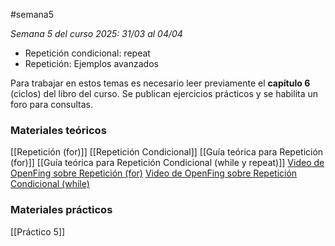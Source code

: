 #semana5

_Semana 5 del curso 2025: 31/03 al 04/04_

- Repetición condicional: repeat
- Repetición: Ejemplos avanzados

Para trabajar en estos temas es necesario leer previamente el **capítulo 6** (ciclos) del libro del curso. Se publican ejercicios prácticos y se habilita un foro para consultas.
### Materiales teóricos
[[Repetición (for)]]
[[Repetición Condicional]]
[[Guía teórica para Repetición (for)]]
[[Guía teórica para Repetición Condicional (while y repeat)]]
[Video de OpenFing sobre Repetición (for)](https://eva.fing.edu.uy/mod/url/view.php?id=68419)
[Video de OpenFing sobre Repetición Condicional (while)](https://eva.fing.edu.uy/mod/url/view.php?id=68811)

### Materiales prácticos
[[Práctico 5]]
